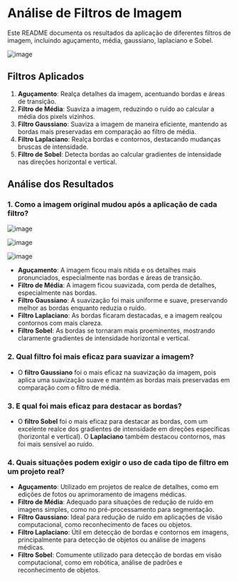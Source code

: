 # Análise de Filtros de Imagem

Este README documenta os resultados da aplicação de diferentes filtros de imagem, incluindo aguçamento, média, gaussiano, laplaciano e Sobel.

![image](https://github.com/user-attachments/assets/0a8de2aa-d77b-4201-a927-bb059c07673a)

## Filtros Aplicados

1. **Aguçamento**: Realça detalhes da imagem, acentuando bordas e áreas de transição.
2. **Filtro de Média**: Suaviza a imagem, reduzindo o ruído ao calcular a média dos pixels vizinhos.
3. **Filtro Gaussiano**: Suaviza a imagem de maneira eficiente, mantendo as bordas mais preservadas em comparação ao filtro de média.
4. **Filtro Laplaciano**: Realça bordas e contornos, destacando mudanças bruscas de intensidade.
5. **Filtro de Sobel**: Detecta bordas ao calcular gradientes de intensidade nas direções horizontal e vertical.

## Análise dos Resultados

### 1. Como a imagem original mudou após a aplicação de cada filtro?

![image](https://github.com/user-attachments/assets/7f7cf86b-bf37-4711-9354-fde299090ce3)

![image](https://github.com/user-attachments/assets/722f3af1-e635-4650-8c88-608b89345cd9)

![image](https://github.com/user-attachments/assets/f0d310bb-b5c3-4790-9f75-c444473683e6)

- **Aguçamento**: A imagem ficou mais nítida e os detalhes mais pronunciados, especialmente nas bordas e áreas de transição.
- **Filtro de Média**: A imagem ficou suavizada, com perda de detalhes, especialmente nas bordas.
- **Filtro Gaussiano**: A suavização foi mais uniforme e suave, preservando melhor as bordas enquanto reduzia o ruído.
- **Filtro Laplaciano**: As bordas ficaram destacadas, e a imagem realçou contornos com mais clareza.
- **Filtro Sobel**: As bordas se tornaram mais proeminentes, mostrando claramente gradientes de intensidade horizontal e vertical.

### 2. Qual filtro foi mais eficaz para suavizar a imagem?

- O **filtro Gaussiano** foi o mais eficaz na suavização da imagem, pois aplica uma suavização suave e mantém as bordas mais preservadas em comparação com o filtro de média.

### 3. E qual foi mais eficaz para destacar as bordas?

- O **filtro Sobel** foi o mais eficaz para destacar as bordas, com um excelente realce dos gradientes de intensidade em direções específicas (horizontal e vertical). O **Laplaciano** também destacou contornos, mas foi mais sensível ao ruído.

### 4. Quais situações podem exigir o uso de cada tipo de filtro em um projeto real?

- **Aguçamento**: Utilizado em projetos de realce de detalhes, como em edições de fotos ou aprimoramento de imagens médicas.
- **Filtro de Média**: Adequado para situações de redução de ruído em imagens simples, como no pré-processamento para segmentação.
- **Filtro Gaussiano**: Ideal para redução de ruído em aplicações de visão computacional, como reconhecimento de faces ou objetos.
- **Filtro Laplaciano**: Útil em detecção de bordas e contornos em imagens, principalmente para detecção de objetos ou análise de imagens médicas.
- **Filtro Sobel**: Comumente utilizado para detecção de bordas em visão computacional, como em robótica, análise de padrões e reconhecimento de objetos.

